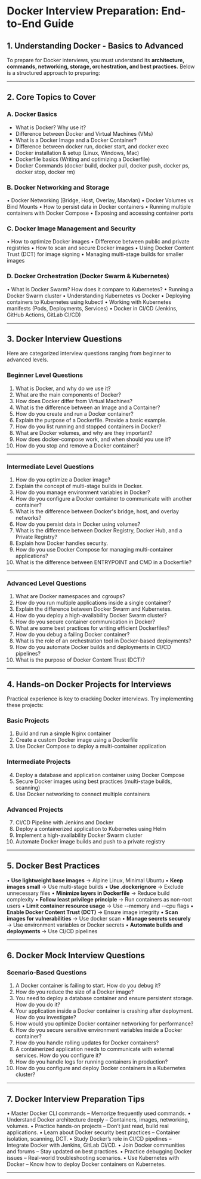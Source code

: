 <h1>Docker Interview Preparation: End-to-End Guide</h1>
  
## 1. Understanding Docker - Basics to Advanced
To prepare for Docker interviews, you must understand its **architecture, commands, networking, storage, orchestration, and best practices.** Below is a structured approach to preparing:
________________________________________
## 2. Core Topics to Cover
### A. Docker Basics
  -	What is Docker? Why use it?
  -	Difference between Docker and Virtual Machines (VMs)
  -	What is a Docker Image and a Docker Container?
  -	Difference between docker run, docker start, and docker exec
  -	Docker installation & setup (Linux, Windows, Mac)
  -	Dockerfile basics (Writing and optimizing a Dockerfile)
  -	Docker Commands (docker build, docker pull, docker push, docker ps, docker stop, docker rm)
  
### B. Docker Networking and Storage
•	Docker Networking (Bridge, Host, Overlay, Macvlan)
•	Docker Volumes vs Bind Mounts
•	How to persist data in Docker containers
•	Running multiple containers with Docker Compose
•	Exposing and accessing container ports
### C. Docker Image Management and Security
•	How to optimize Docker images
•	Difference between public and private registries
•	How to scan and secure Docker images
•	Using Docker Content Trust (DCT) for image signing
•	Managing multi-stage builds for smaller images
### D. Docker Orchestration (Docker Swarm & Kubernetes)
•	What is Docker Swarm? How does it compare to Kubernetes?
•	Running a Docker Swarm cluster
•	Understanding Kubernetes vs Docker
•	Deploying containers to Kubernetes using kubectl
•	Working with Kubernetes manifests (Pods, Deployments, Services)
•	Docker in CI/CD (Jenkins, GitHub Actions, GitLab CI/CD)
________________________________________
## 3. Docker Interview Questions
Here are categorized interview questions ranging from beginner to advanced levels.
### Beginner Level Questions
1.	What is Docker, and why do we use it?
2.	What are the main components of Docker?
3.	How does Docker differ from Virtual Machines?
4.	What is the difference between an Image and a Container?
5.	How do you create and run a Docker container?
6.	Explain the purpose of a Dockerfile. Provide a basic example.
7.	How do you list running and stopped containers in Docker?
8.	What are Docker volumes, and why are they important?
9.	How does docker-compose work, and when should you use it?
10.	How do you stop and remove a Docker container?
________________________________________
### Intermediate Level Questions
1.	How do you optimize a Docker image?
2.	Explain the concept of multi-stage builds in Docker.
3.	How do you manage environment variables in Docker?
4.	How do you configure a Docker container to communicate with another container?
5.	What is the difference between Docker's bridge, host, and overlay networks?
6.	How do you persist data in Docker using volumes?
7.	What is the difference between Docker Registry, Docker Hub, and a Private Registry?
8.	Explain how Docker handles security.
9.	How do you use Docker Compose for managing multi-container applications?
10.	What is the difference between ENTRYPOINT and CMD in a Dockerfile?
________________________________________
### Advanced Level Questions
1.	What are Docker namespaces and cgroups?
2.	How do you run multiple applications inside a single container?
3.	Explain the difference between Docker Swarm and Kubernetes.
4.	How do you deploy a high-availability Docker Swarm cluster?
5.	How do you secure container communication in Docker?
6.	What are some best practices for writing efficient Dockerfiles?
7.	How do you debug a failing Docker container?
8.	What is the role of an orchestration tool in Docker-based deployments?
9.	How do you automate Docker builds and deployments in CI/CD pipelines?
10.	What is the purpose of Docker Content Trust (DCT)?
________________________________________
## 4. Hands-on Docker Projects for Interviews
Practical experience is key to cracking Docker interviews. Try implementing these projects:
### Basic Projects
1.	Build and run a simple Nginx container
2.	Create a custom Docker image using a Dockerfile
3.	Use Docker Compose to deploy a multi-container application
### Intermediate Projects
4.	Deploy a database and application container using Docker Compose
5.	Secure Docker images using best practices (multi-stage builds, scanning)
6.	Use Docker networking to connect multiple containers
### Advanced Projects
7.	CI/CD Pipeline with Jenkins and Docker
8.	Deploy a containerized application to Kubernetes using Helm
9.	Implement a high-availability Docker Swarm cluster
10.	Automate Docker image builds and push to a private registry
________________________________________
## 5. Docker Best Practices
•	**Use lightweight base images** → Alpine Linux, Minimal Ubuntu 
•	**Keep images small** → Use multi-stage builds
•	**Use .dockerignore** → Exclude unnecessary files
•	**Minimize layers in Dockerfile** → Reduce build complexity
•	**Follow least privilege principle** → Run containers as non-root users
•	**Limit container resource usage** → Use --memory and --cpu flags
•	**Enable Docker Content Trust (DCT)** → Ensure image integrity
•	**Scan images for vulnerabilities** → Use docker scan
•	**Manage secrets securely** → Use environment variables or Docker secrets
•	**Automate builds and deployments** → Use CI/CD pipelines
________________________________________
## 6. Docker Mock Interview Questions
### Scenario-Based Questions
1.	A Docker container is failing to start. How do you debug it?
2.	How do you reduce the size of a Docker image?
3.	You need to deploy a database container and ensure persistent storage. How do you do it?
4.	Your application inside a Docker container is crashing after deployment. How do you investigate?
5.	How would you optimize Docker container networking for performance?
6.	How do you secure sensitive environment variables inside a Docker container?
7.	How do you handle rolling updates for Docker containers?
8.	A containerized application needs to communicate with external services. How do you configure it?
9.	How do you handle logs for running containers in production?
10.	How do you configure and deploy Docker containers in a Kubernetes cluster?
________________________________________
## 7. Docker Interview Preparation Tips
•	Master Docker CLI commands – Memorize frequently used commands.
•	Understand Docker architecture deeply – Containers, images, networking, volumes.
•	Practice hands-on projects – Don’t just read, build real applications.
•	Learn about Docker security best practices – Container isolation, scanning, DCT.
•	Study Docker’s role in CI/CD pipelines – Integrate Docker with Jenkins, GitLab CI/CD.
•	Join Docker communities and forums – Stay updated on best practices.
•	Practice debugging Docker issues – Real-world troubleshooting scenarios.
•	Use Kubernetes with Docker – Know how to deploy Docker containers on Kubernetes.
________________________________________


